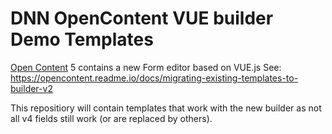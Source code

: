# DNN OpenContent VUE builder Demo Templates

[Open Content](https://opencontent.readme.io/) 5 contains a new Form editor based on VUE.js
See: https://opencontent.readme.io/docs/migrating-existing-templates-to-builder-v2


This repositiory will contain templates that work with the new builder as not all v4 fields still work (or are replaced by others).
